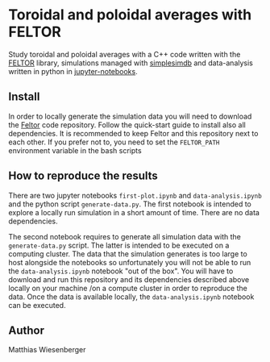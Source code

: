 # Toroidal and poloidal averages with FELTOR

Study toroidal and poloidal averages with a C++ code written with the [FELTOR](https://feltor-dev.github.io)
library, simulations managed with [simplesimdb](https://pypi.org/project/simplesimdb/) and data-analysis written in python in [jupyter-notebooks](https://jupyter.org).

## Install
In order to locally generate the simulation data you will need to download the
[Feltor](https://github.com/feltor-dev/feltor) code repository.  Follow the
quick-start guide to install also all dependencies.  It is recommended to keep
Feltor and this repository next to each other.  If you prefer not to, you need
to set the `FELTOR_PATH` environment variable in the bash scripts

## How to reproduce the results

There are two jupyter notebooks `first-plot.ipynb` and `data-analysis.ipynb`
and the python script `generate-data.py`.
The first notebook is intended to explore a locally run simulation in a short amount of time.
There are no data dependencies.

The second notebook requires to generate all simulation data with the `generate-data.py` script.
The latter is intended to be executed on a computing cluster.
The data that the simulation generates is too large to host alongside the
notebooks so unfortunately you will not be able to run the `data-analysis.ipynb` notebook
"out of the box". You will have to download and run this repository and its dependencies
described above locally on your machine /on a compute cluster in order to reproduce the data.
Once the data is available locally, the `data-analysis.ipynb` notebook can be executed.

## Author
Matthias Wiesenberger
